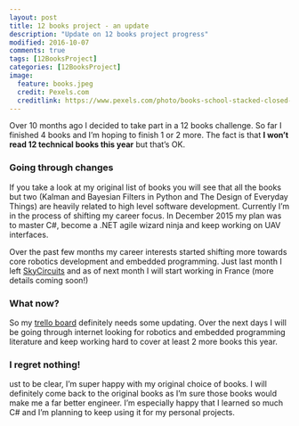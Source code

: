 ```yaml
---
layout: post
title: 12 books project - an update
description: "Update on 12 books project progress"
modified: 2016-10-07
comments: true
tags: [12BooksProject]
categories: [12BooksProject]
image:
  feature: books.jpeg
  credit: Pexels.com
  creditlink: https://www.pexels.com/photo/books-school-stacked-closed-48126/
---
```

Over 10 months ago I decided to take part in a 12 books challenge. So far I finished 4 books and I’m hoping to finish 1 or 2 more. The fact is that **I won’t read 12 technical books this year** but that’s OK.

<!-- more -->

### Going through changes

If you take a look at my original list of books you will see that all the books but two (Kalman and Bayesian Filters in Python and The Design of Everyday Things) are heavily related to high level software development. Currently I’m in the process of shifting my career focus. In December 2015 my plan was to master C#, become a .NET agile wizard ninja and keep working on UAV interfaces.

Over the past few months my career interests started shifting more towards core robotics development and embedded programming. Just last month I left [SkyCircuits](https://www.skycircuits.com/) and as of next month I will start working in France (more details coming soon!)

### What now?
So my [trello board](https://trello.com/b/2GstvyIq/12books) definitely needs some updating. Over the next days I will be going through internet looking for robotics and embedded programming literature and keep working hard to cover at least 2 more books this year.

### I regret nothing!
ust to be clear, I’m super happy with my original choice of books. I will definitely come back to the original books as I’m sure those books would make me a far better engineer. I’m especially happy that I learned so much C# and I’m planning to keep using it for my personal projects.
